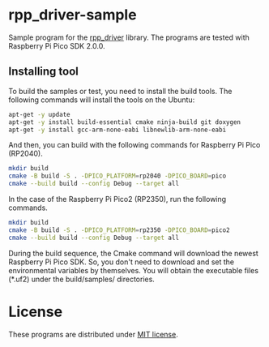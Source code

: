 # rpp_driver-sample
Sample program for the [rpp_driver](https://github.com/suikan4github/rpp_driver) library. 
The programs are tested with Raspberry Pi Pico SDK 2.0.0.

## Installing tool
To build the samples or test, you need to install the build tools. 
The following commands will install the tools on the Ubuntu: 

```sh
apt-get -y update
apt-get -y install build-essential cmake ninja-build git doxygen
apt-get -y install gcc-arm-none-eabi libnewlib-arm-none-eabi
```

And then, you can build with the following commands for Raspberry Pi Pico (RP2040).
```sh
mkdir build
cmake -B build -S . -DPICO_PLATFORM=rp2040 -DPICO_BOARD=pico
cmake --build build --config Debug --target all
```

In the case of the Raspberry Pi Pico2 (RP2350), run the following commands. 
```sh
mkdir build
cmake -B build -S . -DPICO_PLATFORM=rp2350 -DPICO_BOARD=pico2
cmake --build build --config Debug --target all
```

During the build sequence, the Cmake command will download the newest Raspberry Pi Pico SDK. 
So, you don't need to download and set the environmental variables by themselves. 
You will obtain the executable files (*.uf2) under the build/samples/ directories. 

# License
These programs are distributed under [MIT license](LICENSE). 

